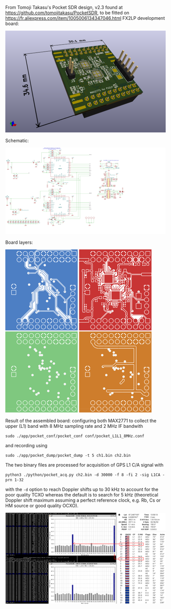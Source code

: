 From Tomoji Takasu's Pocket SDR design, v2.3 found at https://github.com/tomojitakasu/PocketSDR, 
to be fitted on https://fr.aliexpress.com/item/1005006134347046.html FX2LP development board:

<img src="max2771_fx2lp.png">

Schematic:

<img src="max2771_fx2lp.svg">

Board layers:

<img src="max2771_fx2lp_gerber/max2771_fx2lp-B_Cu.svg">
<img src="max2771_fx2lp_gerber/max2771_fx2lp-F_Cu.svg">
<img src="max2771_fx2lp_gerber/max2771_fx2lp-In1_Cu.svg">
<img src="max2771_fx2lp_gerber/max2771_fx2lp-In2_Cu.svg">

Result of the assembled board: configuring both MAX2771 to collect the 
upper (L1) band with 8 MHz sampling rate and 2 MHz IF bandwith
```
sudo ./app/pocket_conf/pocket_conf conf/pocket_L1L1_8MHz.conf
```
and recording using
```
sudo ./app/pocket_dump/pocket_dump -t 5 ch1.bin ch2.bin
```
The two binary files are processed for acquisition of GPS L1 C/A signal with
```
python3 ./python/pocket_acq.py ch2.bin -d 30000 -f 8 -fi 2 -sig L1CA -prn 1-32
```
with the ``-d`` option to reach Doppler shifts up to 30 kHz to account for
the poor quality TCXO whereas the default is to search for 5 kHz (theoretical
Doppler shift maximum assuming a perfect reference clock, e.g. Rb, Cs or HM 
source or good quality OCXO).

<img src="2024-06-30-135856_2944x1080_scrot.png">
